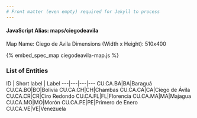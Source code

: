 ```yaml
---
# Front matter (even empty) required for Jekyll to process
---
```


#### JavaScript Alias: maps/ciegodeavila

Map Name: Ciego de Avila
Dimensions (Width x Height): 510x400



{% embed_spec_map ciegodeavila-map.js %}

### List of Entities

ID | Short label | Label
---|---|---|---
CU.CA.BA|BA|Baraguá
CU.CA.BO|BO|Bolivia
CU.CA.CH|CH|Chambas
CU.CA.CA|CA|Ciego de Ávila
CU.CA.CR|CR|Ciro Redondo
CU.CA.FL|FL|Florencia
CU.CA.MA|MA|Majagua
CU.CA.MO|MO|Morón
CU.CA.PE|PE|Primero de Enero
CU.CA.VE|VE|Venezuela